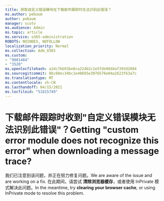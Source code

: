 ```yaml
---
title: 获取自定义错误模块在下载邮件跟踪时无法识别此错误？
ms.author: pebaum
author: pebaum
manager: scotv
ms.audience: Admin
ms.topic: article
ms.service: o365-administration
ROBOTS: NOINDEX, NOFOLLOW
localization_priority: Normal
ms.collection: Adm_O365
ms.custom:
- "9001484"
- "3520"
ms.openlocfilehash: a1dc7bb93be0ca224b2c1e5fde98d4af393d2004
ms.sourcegitcommit: 8bc60ec34bc1e40685e3976576e04a2623f63a7c
ms.translationtype: MT
ms.contentlocale: zh-CN
ms.lasthandoff: 04/15/2021
ms.locfileid: "51815749"
---
```

# <a name="getting-custom-error-module-does-not-recognize-this-error-when-downloading-a-message-trace"></a><span data-ttu-id="d383e-102">下载邮件跟踪时收到"自定义错误模块无法识别此错误"？</span><span class="sxs-lookup"><span data-stu-id="d383e-102">Getting "custom error module does not recognize this error" when downloading a message trace?</span></span>

<span data-ttu-id="d383e-103">我们已注意到该问题，并正在努力修复问题。</span><span class="sxs-lookup"><span data-stu-id="d383e-103">We are aware of the issue and are working on a fix.</span></span>  <span data-ttu-id="d383e-104">在此期间，请尝试 **清除浏览器缓存**，或者使用 InPrivate 模式解决此问题。</span><span class="sxs-lookup"><span data-stu-id="d383e-104">In the meantime, try **clearing your browser cache**, or using InPrivate mode to resolve this problem.</span></span>